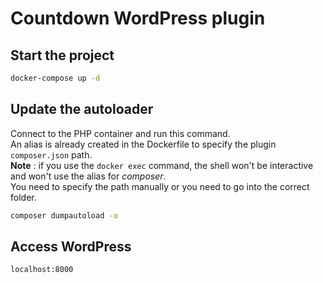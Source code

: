 # Countdown WordPress plugin

## Start the project 
```bash
docker-compose up -d
```

## Update the autoloader
Connect to the PHP container and run this command.\
An alias is already created in the Dockerfile to specify the plugin `composer.json` path.\
**Note** : if you use the `docker exec` command, the shell won't be interactive and won't use the alias for _composer_.\
You need to specify the path manually or you need to go into the correct folder.
```bash
composer dumpautoload -o
```

## Access WordPress
`localhost:8000`
